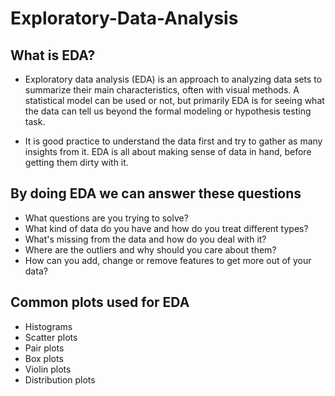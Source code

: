 # Exploratory-Data-Analysis

## What is EDA?

- Exploratory data analysis (EDA) is an approach to analyzing data sets to summarize their main characteristics, 
  often with visual methods. A statistical model can be used or not, but primarily EDA is for seeing what the data 
  can tell us beyond the formal modeling or hypothesis testing task.

- It is good practice to understand the data first and try to gather as many insights from it. EDA is all about making 
sense of data in hand, before getting them dirty with it.

## By doing EDA we can answer these questions

- What questions are you trying to solve?
- What kind of data do you have and how do you treat different types?
- What's missing from the data and how do you deal with it?
- Where are the outliers and why should you care about them?
- How can you add, change or remove features to get more out of your data?

## Common plots used for EDA

- Histograms
- Scatter plots
- Pair plots
- Box plots
- Violin plots
- Distribution plots
